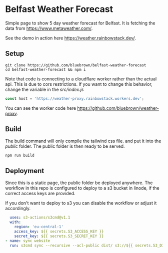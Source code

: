 # Belfast Weather Forecast

Simple page to show 5 day weather forecast for Belfast. It is fetching the data from <https://www.metaweather.com/>.

See the demo in action here <https://weather.rainbowstack.dev/>.

## Setup

```console
git clone https://github.com/bluebrown/belfast-weather-forecast
cd belfast-weather-forecast && npm i
```

Note that code is connecting to a cloudflare worker rather than the actual api. This is due to cors restrictions. If you want to change this behavior, change the variable in the *src/index.js*

```javascript
const host = 'https://weather-proxy.rainbowstack.workers.dev';
```

You can see the worker code here <https://github.com/bluebrown/weather-proxy>.

## Build

The build command will only compile the tailwind css file. and put it into the *public* folder. The public folder is then ready to be served.

```console
npm run build
```

## Deployment

Since this is a static page, the public folder be deployed anywhere. The workflow in this repo is configured to deploy to a s3 bucket in linode, if the correct access keys are provided.

If you don't want to deploy to s3 you can disable the workflow or adjust it accordingly.

```yml
  uses: s3-actions/s3cmd@v1.1
  with:
    region: 'eu-central-1'
    access_key: ${{ secrets.S3_ACCESS_KEY }}
    secret_key: ${{ secrets.S3_SECRET_KEY }}
- name: sync website
  run: s3cmd sync --recursive --acl-public dist/ s3://${{ secrets.S3_DIST_BUCKET }}
```
